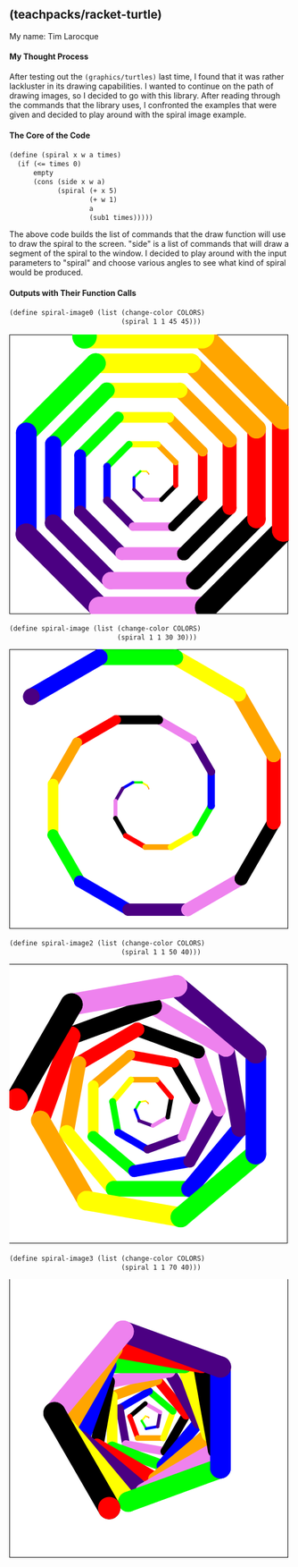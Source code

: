 ## (teachpacks/racket-turtle)
My name: Tim Larocque

#### My Thought Process

After testing out the ```(graphics/turtles)``` last time, I found that it was
rather lackluster in its drawing capabilities. I wanted to continue on the path
of drawing images, so I decided to go with this library. After reading through
the commands that the library uses, I confronted the examples that were given
and decided to play around with the spiral image example.

#### The Core of the Code
```racket
(define (spiral x w a times)
  (if (<= times 0)
      empty
      (cons (side x w a)
            (spiral (+ x 5)
                    (+ w 1)
                    a
                    (sub1 times)))))
```

The above code builds the list of commands that the draw function will use to
draw the spiral to the screen. "side" is a list of commands that will draw a
segment of the spiral to the window. I decided to play around with the input
parameters to "spiral" and choose various angles to see what kind of spiral
would be produced.

#### Outputs with Their Function Calls
```racket
(define spiral-image0 (list (change-color COLORS)
                            (spiral 1 1 45 45)))
```
![spiral0](/spiral0.png?raw=true "spiral0")

```racket
(define spiral-image (list (change-color COLORS)
                           (spiral 1 1 30 30)))
```
![spiral](/spiral.png?raw=true "spiral")

```racket
(define spiral-image2 (list (change-color COLORS)
                            (spiral 1 1 50 40)))
```
![spiral2](/spiral2.png?raw=true "spiral2")

```racket
(define spiral-image3 (list (change-color COLORS)
                            (spiral 1 1 70 40)))
```
![spiral3](/spiral3.png?raw=true "spiral3")
